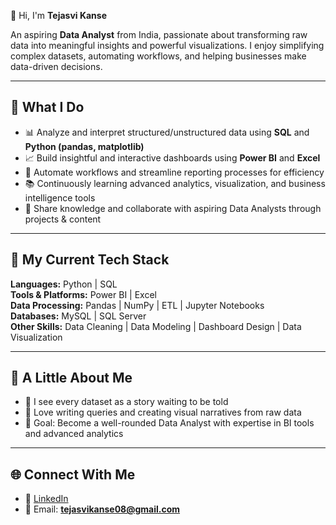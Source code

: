 👋 Hi, I'm **Tejasvi Kanse**  

An aspiring **Data Analyst** from India, passionate about transforming raw data into meaningful insights and powerful visualizations. I enjoy simplifying complex datasets, automating workflows, and helping businesses make data-driven decisions.  

---

## 💼 What I Do  
- 📊 Analyze and interpret structured/unstructured data using **SQL** and **Python (pandas, matplotlib)**  
- 📈 Build insightful and interactive dashboards using **Power BI** and **Excel**  
- 🔄 Automate workflows and streamline reporting processes for efficiency  
- 📚 Continuously learning advanced analytics, visualization, and business intelligence tools  
- 🤝 Share knowledge and collaborate with aspiring Data Analysts through projects & content  

---

## 🧠 My Current Tech Stack  

**Languages:** Python | SQL  
**Tools & Platforms:** Power BI | Excel  
**Data Processing:** Pandas | NumPy | ETL | Jupyter Notebooks  
**Databases:** MySQL | SQL Server  
**Other Skills:** Data Cleaning | Data Modeling | Dashboard Design | Data Visualization  

---

## 🌱 A Little About Me  
- 🌟 I see every dataset as a story waiting to be told  
- 📝 Love writing queries and creating visual narratives from raw data  
- 🎯 Goal: Become a well-rounded Data Analyst with expertise in BI tools and advanced analytics  

---

## 🌐 Connect With Me  
- 💼 [LinkedIn](https://www.linkedin.com/in/tejasvi-kanse-bb6268221) 
- 📧 Email: **tejasvikanse08@gmail.com**  



